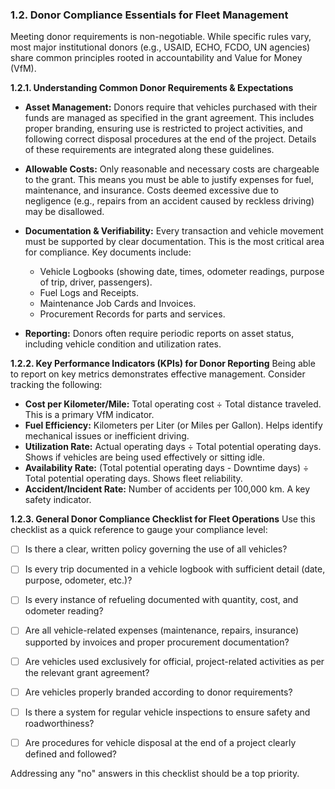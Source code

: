 ### **1.2. Donor Compliance Essentials for Fleet Management**

Meeting donor requirements is non-negotiable. While specific rules vary, most major institutional donors (e.g., USAID, ECHO, FCDO, UN agencies) share common principles rooted in accountability and Value for Money (VfM).

**1.2.1. Understanding Common Donor Requirements & Expectations**

- **Asset Management:** Donors require that vehicles purchased with their funds are managed as specified in the grant agreement. This includes proper branding, ensuring use is restricted to project activities, and following correct disposal procedures at the end of the project. Details of these requirements are integrated along these guidelines. 
    
- **Allowable Costs:** Only reasonable and necessary costs are chargeable to the grant. This means you must be able to justify expenses for fuel, maintenance, and insurance. Costs deemed excessive due to negligence (e.g., repairs from an accident caused by reckless driving) may be disallowed.
    
- **Documentation & Verifiability:** Every transaction and vehicle movement must be supported by clear documentation. This is the most critical area for compliance. Key documents include:
    
    - Vehicle Logbooks (showing date, times, odometer readings, purpose of trip, driver, passengers).
    - Fuel Logs and Receipts.
    - Maintenance Job Cards and Invoices.
    - Procurement Records for parts and services.
        
- **Reporting:** Donors often require periodic reports on asset status, including vehicle condition and utilization rates.
    

**1.2.2. Key Performance Indicators (KPIs) for Donor Reporting** Being able to report on key metrics demonstrates effective management. Consider tracking the following:

- **Cost per Kilometer/Mile:** Total operating cost ÷ Total distance traveled. This is a primary VfM indicator.
- **Fuel Efficiency:** Kilometers per Liter (or Miles per Gallon). Helps identify mechanical issues or inefficient driving.
- **Utilization Rate:** Actual operating days ÷ Total potential operating days. Shows if vehicles are being used effectively or sitting idle.
- **Availability Rate:** (Total potential operating days - Downtime days) ÷ Total potential operating days. Shows fleet reliability.
- **Accident/Incident Rate:** Number of accidents per 100,000 km. A key safety indicator.
    

**1.2.3. General Donor Compliance Checklist for Fleet Operations** Use this checklist as a quick reference to gauge your compliance level:

- [ ] Is there a clear, written policy governing the use of all vehicles?
- [ ] Is every trip documented in a vehicle logbook with sufficient detail (date, purpose, odometer, etc.)?
- [ ] Is every instance of refueling documented with quantity, cost, and odometer reading?
- [ ] Are all vehicle-related expenses (maintenance, repairs, insurance) supported by invoices and proper procurement documentation?
- [ ] Are vehicles used exclusively for official, project-related activities as per the relevant grant agreement?
- [ ] Are vehicles properly branded according to donor requirements?
- [ ] Is there a system for regular vehicle inspections to ensure safety and roadworthiness?
- [ ] Are procedures for vehicle disposal at the end of a project clearly defined and followed?
    

Addressing any "no" answers in this checklist should be a top priority.
